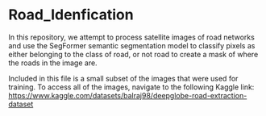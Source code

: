 # Road_Idenfication
In this repository, we attempt to process satellite images of road networks and use the SegFormer semantic segmentation model to classify pixels as either belonging to the class of road, or not road to create a mask of where the roads in the image are. 

Included in this file is a small subset of the images that were used for training. To access all of the images, navigate to the following Kaggle link: https://www.kaggle.com/datasets/balraj98/deepglobe-road-extraction-dataset 

